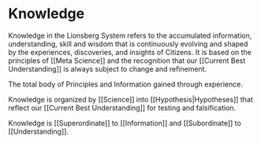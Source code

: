 # Knowledge

Knowledge in the Lionsberg System refers to the accumulated information, understanding, skill and wisdom that is continuously evolving and shaped by the experiences, discoveries, and insights of Citizens. It is based on the principles of [[Meta Science]] and the recognition that our [[Current Best Understanding]] is always subject to change and refinement.

The total body of Principles and Information gained through experience. 

Knowledge is organized by [[Science]] into [[Hypothesis|Hypotheses]] that reflect our [[Current Best Understanding]] for testing and falsification. 

Knowledge is [[Superordinate]] to [[Information]] and [[Subordinate]] to [[Understanding]]. 


